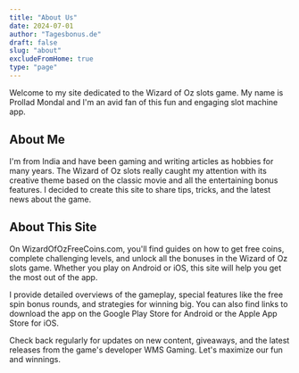 ```yaml
---
title: "About Us"
date: 2024-07-01
author: "Tagesbonus.de"
draft: false
slug: "about"
excludeFromHome: true
type: "page"
---
```

Welcome to my site dedicated to the Wizard of Oz slots game. My name is Prollad Mondal and I'm an avid fan of this fun and engaging slot machine app.

## About Me

I'm from India and have been gaming and writing articles as hobbies for many years. The Wizard of Oz slots really caught my attention with its creative theme based on the classic movie and all the entertaining bonus features. I decided to create this site to share tips, tricks, and the latest news about the game.

## About This Site

On WizardOfOzFreeCoins.com, you'll find guides on how to get free coins, complete challenging levels, and unlock all the bonuses in the Wizard of Oz slots game. Whether you play on Android or iOS, this site will help you get the most out of the app.

I provide detailed overviews of the gameplay, special features like the free spin bonus rounds, and strategies for winning big. You can also find links to download the app on the Google Play Store for Android or the Apple App Store for iOS.

Check back regularly for updates on new content, giveaways, and the latest releases from the game's developer WMS Gaming. Let's maximize our fun and winnings.